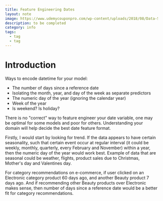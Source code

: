 ```yaml
---
title: Feature Engineering Dates
layout: note
image: https://www.udemycouponpro.com/wp-content/uploads/2018/08/Data-Science-in-Python-Pandas-Scikit-learnNumpy-Matplotlib-udemy-coupon-pro-ucp.jpg
description: to be completed
category: info
tags:
  - tag
  - tag
---
```


# Introduction

Ways to encode datetime for your model:
- The number of days since a reference date
- Isolating the month, year, and day of the week as separate predictors
- The numeric day of the year (ignoring the calendar year)
- Week of the year
- Is weekend? Is holiday?

There is no "correct" way to feature engineer your date variable, one may be optimal for some models and poor for others. Understanding your domain will help decide the best date feature format.

Firstly, I would start by looking for trend. If the data appears to have certain seasonality, such that certain event occur at regular interval (it could be weekly, monthly, quarterly, every February and November) within a year, then the numeric day of the year would work best. Example of data that are seasonal could be weather, flights, product sales due to Christmas, Mother's day and Valentines day.

For category recommendations on e-commerce, if user clicked on an Electronic category product 60 days ago, and another Beauty product 7 days ago. And if recommending other Beauty products over Electronic makes sense, then number of days since a reference date would be a better fit for category recommendations.
